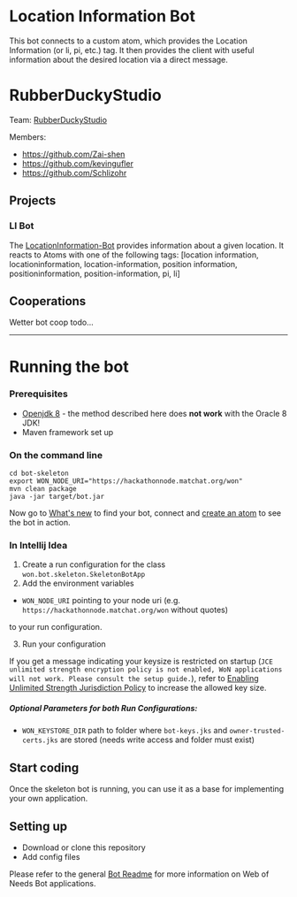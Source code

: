 # Location Information Bot

This bot connects to a custom atom, which provides the Location Information (or li, pi, etc.) tag. It then provides the client with useful information about the desired location via a direct message. 

# RubberDuckyStudio

Team: [RubberDuckyStudio](https://github.com/WoN-Hackathon-2019/won-LocationInformationBot)

Members:
* https://github.com/Zai-shen
* https://github.com/kevingufler
* https://github.com/Schlizohr


## Projects
### LI Bot
The [LocationInformation-Bot](https://github.com/WoN-Hackathon-2019/won-LocationInformationBot) provides information about a given location. 
It reacts to Atoms with one of the following tags: [location information, locationinformation, location-information,
            position information, positioninformation, position-information, pi, li]


## Cooperations

Wetter bot coop todo...

--- --- ---



# Running the bot

### Prerequisites

- [Openjdk 8](https://adoptopenjdk.net/index.html) - the method described here does **not work** with the Oracle 8 JDK!
- Maven framework set up

### On the command line

```
cd bot-skeleton
export WON_NODE_URI="https://hackathonnode.matchat.org/won"
mvn clean package
java -jar target/bot.jar
```
Now go to [What's new](https://hackathon.matchat.org/owner/#!/overview) to find your bot, connect and [create an atom](https://hackathon.matchat.org/owner/#!/create) to see the bot in action.

### In Intellij Idea
1. Create a run configuration for the class `won.bot.skeleton.SkeletonBotApp`
2. Add the environment variables

  * `WON_NODE_URI` pointing to your node uri (e.g. `https://hackathonnode.matchat.org/won` without quotes)
  
  to your run configuration.
  
3. Run your configuration

If you get a message indicating your keysize is restricted on startup (`JCE unlimited strength encryption policy is not enabled, WoN applications will not work. Please consult the setup guide.`), refer to [Enabling Unlimited Strength Jurisdiction Policy](https://github.com/open-eid/cdoc4j/wiki/Enabling-Unlimited-Strength-Jurisdiction-Policy) to increase the allowed key size.

##### Optional Parameters for both Run Configurations:
- `WON_KEYSTORE_DIR` path to folder where `bot-keys.jks` and `owner-trusted-certs.jks` are stored (needs write access and folder must exist) 

## Start coding

Once the skeleton bot is running, you can use it as a base for implementing your own application. 

## Setting up
- Download or clone this repository
- Add config files

Please refer to the general [Bot Readme](https://github.com/researchstudio-sat/webofneeds/blob/master/webofneeds/won-bot/README.md) for more information on Web of Needs Bot applications.

